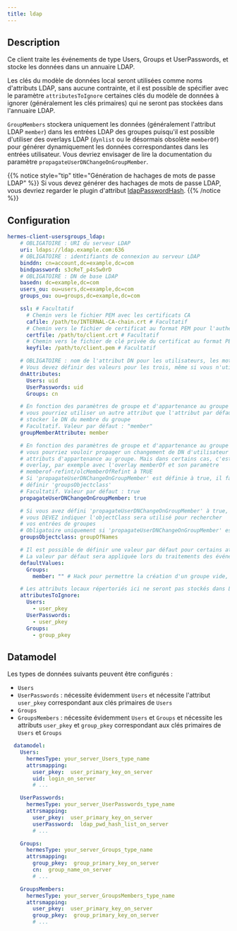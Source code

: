 ```yaml
---
title: ldap
---
```


## Description

Ce client traite les événements de type Users, Groups et UserPasswords, et stocke les données dans un annuaire LDAP.

Les clés du modèle de données local seront utilisées comme noms d'attributs LDAP, sans aucune contrainte, et il est possible de spécifier avec le paramètre `attributesToIgnore` certaines clés du modèle de données à ignorer (généralement les clés primaires) qui ne seront pas stockées dans l'annuaire LDAP.

`GroupMembers` stockera uniquement les données (généralement l'attribut LDAP `member`) dans les entrées LDAP des groupes puisqu'il est possible d'utiliser des overlays LDAP (`dynlist` ou le désormais obsolète `memberOf`) pour générer dynamiquement les données correspondantes dans les entrées utilisateur. Vous devriez envisager de lire la documentation du paramètre `propagateUserDNChangeOnGroupMember`.

{{% notice style="tip" title="Génération de hachages de mots de passe LDAP" %}}
Si vous devez générer des hachages de mots de passe LDAP, vous devriez regarder le plugin d'attribut [ldapPasswordHash](/setup/configuration/plugins/attributes/ldappasswordhash/).
{{% /notice %}}

## Configuration

```yaml
hermes-client-usersgroups_ldap:
    # OBLIGATOIRE : URI du serveur LDAP
    uri: ldaps://ldap.example.com:636
    # OBLIGATOIRE : identifiants de connexion au serveur LDAP
    binddn: cn=account,dc=example,dc=com
    bindpassword: s3cReT_p4s5w0rD
    # OBLIGATOIRE : DN de base LDAP
    basedn: dc=example,dc=com
    users_ou: ou=users,dc=example,dc=com
    groups_ou: ou=groups,dc=example,dc=com

    ssl: # Facultatif
      # Chemin vers le fichier PEM avec les certificats CA
      cafile: /path/to/INTERNAL-CA-chain.crt # Facultatif
      # Chemin vers le fichier de certificat au format PEM pour l'authentification du certificat client, nécessite de définir keyfile
      certfile: /path/to/client.crt # Facultatif
      # Chemin vers le fichier de clé privée du certificat au format PEM pour l'authentification du certificat client, nécessite de définir certfile
      keyfile: /path/to/client.pem # Facultatif

    # OBLIGATOIRE : nom de l'attribut DN pour les utilisateurs, les mots de passe utilisateur et les groupes
    # Vous devez définir des valeurs pour les trois, même si vous n'utilisez pas certains d'entre eux
    dnAttributes:
      Users: uid
      UserPasswords: uid
      Groups: cn

    # En fonction des paramètres de groupe et d'appartenance au groupe du serveur LDAP,
    # vous pourriez utiliser un autre attribut que l'attribut par défaut 'member' pour
    # stocker le DN du membre du groupe
    # Facultatif. Valeur par défaut : "member"
    groupMemberAttribute: member

    # En fonction des paramètres de groupe et d'appartenance au groupe du serveur LDAP,
    # vous pourriez vouloir propager un changement de DN d'utilisateur vers les
    # attributs d'appartenance au groupe. Mais dans certains cas, c'est géré par un
    # overlay, par exemple avec l'overlay memberOf et son paramètre
    # memberof-refint/olcMemberOfRefint à TRUE
    # Si 'propagateUserDNChangeOnGroupMember' est définie à true, il faudra également
    # définir 'groupsObjectclass'
    # Facultatif. Valeur par défaut : true
    propagateUserDNChangeOnGroupMember: true

    # Si vous avez défini 'propagateUserDNChangeOnGroupMember' à true,
    # vous DEVEZ indiquer l'objectClass sera utilisé pour rechercher
    # vos entrées de groupes
    # Obligatoire uniquement si 'propagateUserDNChangeOnGroupMember' est vrai
    groupsObjectclass: groupOfNames

    # Il est possible de définir une valeur par défaut pour certains attributs pour les Users, UserPasswords et Groups
    # La valeur par défaut sera appliquée lors du traitements des événements added et modified, si l'attribut local n'a pas de valeur
    defaultValues:
      Groups:
        member: "" # Hack pour permettre la création d'un groupe vide, néessaire à cause du "MUST member" dans le schéma

    # Les attributs locaux répertoriés ici ne seront pas stockés dans LDAP pour les types Users, UserPasswords and Groups
    attributesToIgnore:
      Users:
        - user_pkey
      UserPasswords:
        - user_pkey
      Groups:
        - group_pkey
```

## Datamodel

Les types de données suivants peuvent être configurés :

- `Users`
- `UserPasswords` : nécessite évidemment `Users` et nécessite l'attribut `user_pkey` correspondant aux clés primaires de `Users`
- `Groups`
- `GroupsMembers` : nécessite évidemment `Users` et `Groups` et nécessite les attributs `user_pkey` et `group_pkey` correspondant aux clés primaires de `Users` et `Groups`

```yaml
  datamodel:
    Users:
      hermesType: your_server_Users_type_name
      attrsmapping:
        user_pkey:  user_primary_key_on_server
        uid: login_on_server
        # ...

    UserPasswords:
      hermesType: your_server_UserPasswords_type_name
      attrsmapping:
        user_pkey:  user_primary_key_on_server
        userPassword:  ldap_pwd_hash_list_on_server
        # ...

    Groups:
      hermesType: your_server_Groups_type_name
      attrsmapping:
        group_pkey:  group_primary_key_on_server
        cn:  group_name_on_server
        # ...

    GroupsMembers:
      hermesType: your_server_GroupsMembers_type_name
      attrsmapping:
        user_pkey:  user_primary_key_on_server
        group_pkey:  group_primary_key_on_server
        # ...
```
